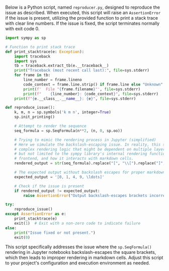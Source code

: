 Below is a Python script, named `reproducer.py`, designed to reproduce the issue as described. When executed, this script will raise an `AssertionError` if the issue is present, utilizing the provided function to print a stack trace with clear line numbers. If the issue is fixed, the script terminates normally with exit code 0.

```python
import sympy as sp

# Function to print stack trace
def print_stacktrace(e: Exception):
    import traceback
    import sys
    tb = traceback.extract_tb(e.__traceback__)
    print("Traceback (most recent call last):", file=sys.stderr)
    for frame in tb:
        line_number = frame.lineno
        code_context = frame.line.strip() if frame.line else "Unknown"
        print(f'  File "{frame.filename}"', file=sys.stderr)
        print(f"    {line_number}: {code_context}", file=sys.stderr)
    print(f"{e.__class__.__name__}: {e}", file=sys.stderr)

def reproduce_issue():
    k, m, n = sp.symbols('k m n', integer=True)
    sp.init_printing()

    # Attempt to render the sequence
    seq_formula = sp.SeqFormula(n**2, (n, 0, sp.oo))

    # Trying to mimic the rendering process in Jupyter (simplified)
    # Here we simulate the backslash-escaping issue. In reality, this step involves
    # complex rendering logic that might be dependent on multiple layers, including
    # but not limited to the sympy library's internal rendering functions, the Jupyter notebook
    # frontend, and how it interacts with markdown cells.
    rendered_output = str(seq_formula).replace("[", "\\[").replace("]", "\\]")

    # The expected output without backslash escapes for proper markdown rendering
    expected_output = '[0, 1, 4, 9, \ldots]'

    # Check if the issue is present
    if rendered_output != expected_output:
        raise AssertionError("Output backslash-escapes brackets incorrectly.")

try:
    reproduce_issue()
except AssertionError as e:
    print_stacktrace(e)
    exit(1)  # Exit with a non-zero code to indicate failure
else:
    print("Issue fixed or not present.")
    exit(0)
```

This script specifically addresses the issue where the `sp.SeqFormula()` rendering in Jupyter notebooks backslash-escapes the square brackets, which then leads to improper rendering in markdown cells. Adjust this script to your project's configuration and execution environment as needed.